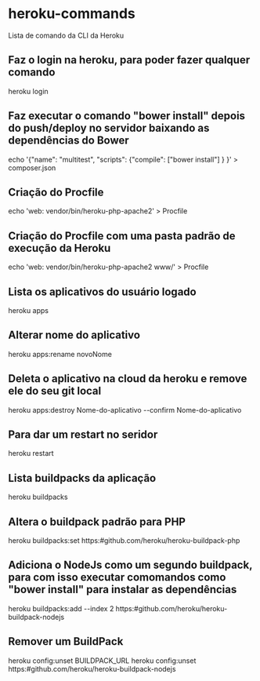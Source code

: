 # heroku-commands
Lista de comando da CLI da Heroku

## Faz o login na heroku, para poder fazer qualquer comando
heroku login

## Faz executar o comando "bower install" depois do push/deploy no servidor baixando as dependências do Bower
echo '{"name": "multitest", "scripts": {"compile": ["bower install"] } }' > composer.json

## Criação do Procfile
echo 'web: vendor/bin/heroku-php-apache2' > Procfile

## Criação do Procfile com uma pasta padrão de execução da Heroku
echo 'web: vendor/bin/heroku-php-apache2 www/' > Procfile

## Lista os aplicativos do usuário logado
heroku apps

## Alterar nome do aplicativo
heroku apps:rename novoNome

## Deleta o aplicativo na cloud da heroku e remove ele do seu git local
heroku apps:destroy Nome-do-aplicativo --confirm Nome-do-aplicativo

## Para dar um restart no seridor
heroku restart

## Lista buildpacks da aplicação
heroku buildpacks

## Altera o buildpack padrão para PHP
heroku buildpacks:set https:#github.com/heroku/heroku-buildpack-php

## Adiciona o NodeJs como um segundo buildpack, para com isso executar comomandos como "bower install" para instalar as dependências
heroku buildpacks:add --index 2 https:#github.com/heroku/heroku-buildpack-nodejs

## Remover um BuildPack
heroku config:unset BUILDPACK_URL
heroku config:unset https:#github.com/heroku/heroku-buildpack-nodejs
